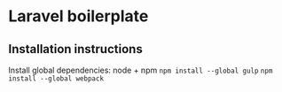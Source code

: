 # Laravel boilerplate

## Installation instructions
Install global dependencies:
 node + npm
`npm install --global gulp`
`npm install --global webpack`

